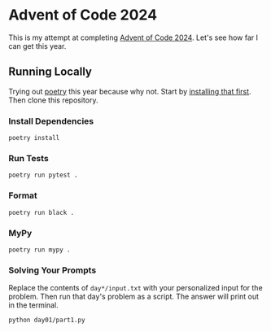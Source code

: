 # Advent of Code 2024

This is my attempt at completing [Advent of Code 2024](https://adventofcode.com/2024).
Let's see how far I can get this year.

## Running Locally

Trying out [poetry](https://python-poetry.org/) this year because why not.
Start by [installing that first](https://python-poetry.org/docs/#installation).
Then clone this repository.

### Install Dependencies

```
poetry install
```

### Run Tests

```
poetry run pytest .
```

### Format

```
poetry run black .
```

### MyPy

```
poetry run mypy .
```

### Solving Your Prompts

Replace the contents of `day*/input.txt` with your personalized input for the problem.
Then run that day's problem as a script.
The answer will print out in the terminal.

```
python day01/part1.py
```
